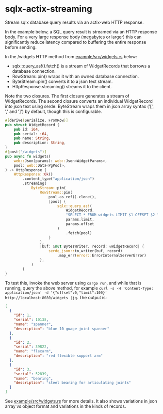 # sqlx-actix-streaming
Stream sqlx database query results via an actix-web HTTP response.

In the example below, a SQL query result is streamed via an HTTP
response body. For a very large response body (megabytes or larger)
this can significantly reduce latency compared to buffering the entire
response before sending.

In the /widgets HTTP method from [example/src/widgets.rs](example/src/widgets.rs) below:

* sqlx::query_as!().fetch() is a stream of WidgetRecords that borrows
  a database connection.
* RowStream::pin() wraps it with an owned database connection.
* ByteStream::pin() converts it to a json text stream.
* HttpResponse.streaming() streams it to the client.

Note the two closures.  The first closure generates a stream of
WidgetRecords.  The second closure converts an individual
WidgetRecord into json text using serde.  ByteStream wraps them in json
array syntax ('[', ',' and ']') by default, though this is
configurable.

````rust
#[derive(Serialize, FromRow)]
pub struct WidgetRecord {
    pub id: i64,
    pub serial: i64,
    pub name: String,
    pub description: String,
}
#[post("/widgets")]
pub async fn widgets(
    web::Json(params): web::Json<WidgetParams>,
    pool: web::Data<PgPool>,
) -> HttpResponse {
    HttpResponse::Ok()
        .content_type("application/json")
        .streaming(
            ByteStream::pin(
                RowStream::pin(
                    pool.as_ref().clone(),
                    |pool| {
                        sqlx::query_as!(
                            WidgetRecord,
                            "SELECT * FROM widgets LIMIT $1 OFFSET $2 ",
                            params.limit,
                            params.offset
                        )
                            .fetch(pool)
                    }
                ),
                |buf: &mut BytesWriter, record: &WidgetRecord| {
                    serde_json::to_writer(buf, record)
                        .map_err(error::ErrorInternalServerError)
                },
            )
        )
}
````

To test this, invoke the web server using `cargo run`, and while that
is running, query the above method, for example `curl -s -H 'Content-Type: application/json' -d '{"offset":0,"limit":100}' http://localhost:8080/widgets |jq`. The output is:

````json
[
  {
    "id": 1,
    "serial": 10138,
    "name": "spanner",
    "description": "blue 10 guage joint spanner"
  },
  {
    "id": 2,
    "serial": 39822,
    "name": "flexarm",
    "description": "red flexible support arm"
  },
  {
    "id": 3,
    "serial": 52839,
    "name": "bearing",
    "description": "steel bearing for articulating joints"
  }
]
````

See [example/src/widgets.rs](example/src/widgets.rs) for more
details. It also shows variations in json array vs object format and
variations in the kinds of records.
